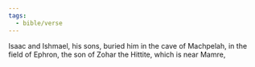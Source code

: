 ```yaml
---
tags:
  - bible/verse
---
```

Isaac and Ishmael, his sons, buried him in the cave of Machpelah, in the field of Ephron, the son of Zohar the Hittite, which is near Mamre,
